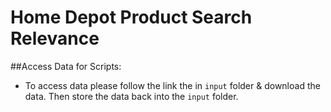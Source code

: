 # Home Depot Product Search Relevance

##Access Data for Scripts:
 - To access data please follow the link the in `input` folder & download the data. Then store the data back into the `input` folder.



